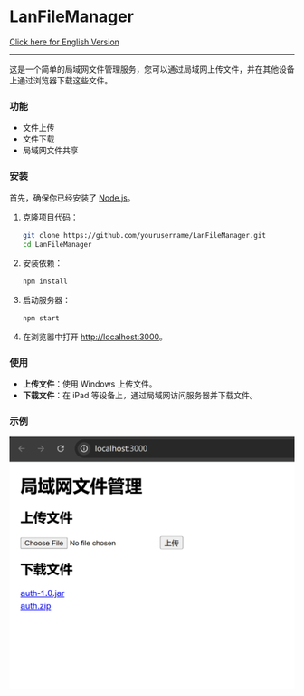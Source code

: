 # LanFileManager

[Click here for English Version](./README_EN.md)

---

这是一个简单的局域网文件管理服务，您可以通过局域网上传文件，并在其他设备上通过浏览器下载这些文件。

### 功能

- 文件上传
- 文件下载
- 局域网文件共享

### 安装

首先，确保你已经安装了 [Node.js](https://nodejs.org)。

1. 克隆项目代码：
   ```bash
   git clone https://github.com/yourusername/LanFileManager.git
   cd LanFileManager
   ```

2. 安装依赖：
   ```bash
   npm install
   ```

3. 启动服务器：
   ```bash
   npm start
   ```

4. 在浏览器中打开 [http://localhost:3000](http://localhost:3000)。

### 使用

- **上传文件**：使用 Windows 上传文件。
- **下载文件**：在 iPad 等设备上，通过局域网访问服务器并下载文件。

### 示例

![示例1](./imgs/example1.jpg)
